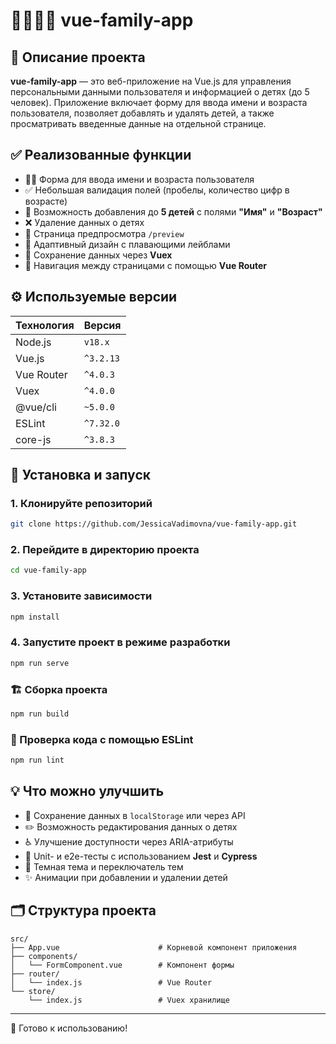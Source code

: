 # 👨‍👩‍👧‍👦 vue-family-app

## 📝 Описание проекта

**vue-family-app** — это веб-приложение на Vue.js для управления персональными данными пользователя и информацией о детях (до 5 человек). Приложение включает форму для ввода имени и возраста пользователя, позволяет добавлять и удалять детей, а также просматривать введенные данные на отдельной странице.

## ✅ Реализованные функции

- 🧑‍💼 Форма для ввода имени и возраста пользователя
- ✅ Небольшая валидация полей (пробелы, количество цифр в возрасте)
- 👶 Возможность добавления до **5 детей** с полями **"Имя"** и **"Возраст"**
- ❌ Удаление данных о детях
- 👀 Страница предпросмотра `/preview`
- 📱 Адаптивный дизайн с плавающими лейблами
- 💾 Сохранение данных через **Vuex**
- 🔁 Навигация между страницами с помощью **Vue Router**

## ⚙️ Используемые версии

| Технология | Версия    |
| ---------- | --------- |
| Node.js    | `v18.x`   |
| Vue.js     | `^3.2.13` |
| Vue Router | `^4.0.3`  |
| Vuex       | `^4.0.0`  |
| @vue/cli   | `~5.0.0`  |
| ESLint     | `^7.32.0` |
| core-js    | `^3.8.3`  |

## 🚀 Установка и запуск

### 1. Клонируйте репозиторий

```bash
git clone https://github.com/JessicaVadimovna/vue-family-app.git
```

### 2. Перейдите в директорию проекта

```bash
cd vue-family-app
```

### 3. Установите зависимости

```bash
npm install
```

### 4. Запустите проект в режиме разработки

```bash
npm run serve
```

### 🏗️ Сборка проекта

```bash
npm run build
```

### 🧹 Проверка кода с помощью ESLint

```bash
npm run lint
```

## 💡 Что можно улучшить

- 💾 Сохранение данных в `localStorage` или через API
- ✏️ Возможность редактирования данных о детях
- ♿ Улучшение доступности через ARIA-атрибуты
- 🧪 Unit- и e2e-тесты с использованием **Jest** и **Cypress**
- 🌙 Темная тема и переключатель тем
- ✨ Анимации при добавлении и удалении детей

## 🗂️ Структура проекта

```
src/
├── App.vue                      # Корневой компонент приложения
├── components/
│   └── FormComponent.vue        # Компонент формы
├── router/
│   └── index.js                 # Vue Router
└── store/
    └── index.js                 # Vuex хранилище
```

---

📌 Готово к использованию!
